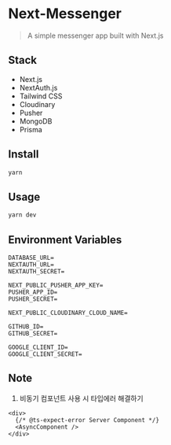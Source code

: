 # Next-Messenger

> A simple messenger app built with Next.js


## Stack

- Next.js
- NextAuth.js
- Tailwind CSS
- Cloudinary
- Pusher
- MongoDB
- Prisma

## Install

```sh
yarn
```

## Usage

```sh
yarn dev
```

## Environment Variables
```
DATABASE_URL=
NEXTAUTH_URL=
NEXTAUTH_SECRET=

NEXT_PUBLIC_PUSHER_APP_KEY=
PUSHER_APP_ID=
PUSHER_SECRET=

NEXT_PUBLIC_CLOUDINARY_CLOUD_NAME=

GITHUB_ID=
GITHUB_SECRET=

GOOGLE_CLIENT_ID=
GOOGLE_CLIENT_SECRET=
```



## Note

1. 비동기 컴포넌트 사용 시 타입에러 해결하기

```tsx
<div>
  {/* @ts-expect-error Server Component */}
  <AsyncComponent />
</div>
```